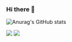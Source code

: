 ### Hi there 👋

<!--
**RioTsukiji/RioTsukiji** is a ✨ _special_ ✨ repository because its `README.md` (this file) appears on your GitHub profile.

Here are some ideas to get you started:

- 🔭 I’m currently working on ALC PRESS INC.
- 🌱 I’m currently learning App development.
- 👯 I’m looking to collaborate on ...
- 🤔 I’m looking for help with ...
- 💬 Ask me about ...
- 📫 How to reach me: ...
- 😄 Pronouns: ...
- ⚡ Fun fact: ...
-->

![Anurag's GitHub stats](https://github-readme-stats.vercel.app/api?username=RioTsukiji&show_icons=true&theme=radical)

![](http://github-profile-summary-cards.vercel.app/api/cards/most-commit-language?username=RioTsukiji&theme=radical)
![](http://github-profile-summary-cards.vercel.app/api/cards/repos-per-language?username=RioTsukiji&theme=radical)
